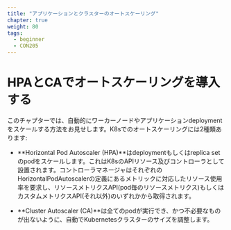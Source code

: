 ```yaml
---
title: "アプリケーションとクラスターのオートスケーリング"
chapter: true
weight: 80
tags:
  - beginner
  - CON205
---
```


<!--
# Implement AutoScaling with HPA and CA
-->
# HPAとCAでオートスケーリングを導入する

<!--
In this Chapter, we will show patterns for scaling your worker nodes and applications deployments automatically. Automatic scaling in K8s comes in two forms:
-->
このチャプターでは、自動的にワーカーノードやアプリケーションdeploymentをスケールする方法をお見せします。K8sでのオートスケーリングには2種類あります:

<!--
* **Horizontal Pod Autoscaler (HPA)** scales the pods in a deployment or replica set. It is implemented as a K8s API resource and a controller. The controller manager queries the resource utilization against the metrics specified in each HorizontalPodAutoscaler definition. It obtains the metrics from either the resource metrics API (for per-pod resource metrics), or the custom metrics API (for all other metrics).
-->
* **Horizontal Pod Autoscaler (HPA)**はdeploymentもしくはreplica setのpodをスケールします。これはK8sのAPIリソース及びコントローラとして設置されます。コントローラマネージャはそれぞれのHorizontalPodAutoscalerの定義にあるメトリックに対応したリソース使用率を要求し、リソースメトリクスAPI(pod毎のリソースメトリクス)もしくはカスタムメトリクスAPI(それ以外)のいずれかから取得されます。

<!--
* **Cluster Autoscaler (CA)** a component that automatically adjusts the size of a Kubernetes Cluster so that all pods have a place to run and there are no unneeded nodes.
-->
* **Cluster Autoscaler (CA)**は全てのpodが実行でき、かつ不必要なものが出ないように、自動でKubernetesクラスターのサイズを調整します。